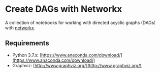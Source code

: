 # Create DAGs with Networkx

A collection of notebooks for working with directed acyclic graphs (DAGs) with [networkx](https://networkx.github.io/).

## Requirements

* Python 3.7.x: [https://www.anaconda.com/download/](https://www.anaconda.com/download/)
* Graphviz: [http://www.graphviz.org/](http://www.graphviz.org/)